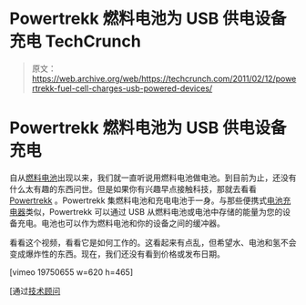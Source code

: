 # Powertrekk 燃料电池为 USB 供电设备充电 TechCrunch

> 原文：<https://web.archive.org/web/https://techcrunch.com/2011/02/12/powertrekk-fuel-cell-charges-usb-powered-devices/>

# Powertrekk 燃料电池为 USB 供电设备充电

自从[燃料电池](https://web.archive.org/web/20221209004907/http://www.crunchgear.com/2009/03/04/sony-is-still-working-on-powerful-environmentally-friendly-bio-batteries/)出现以来，我们就一直听说用燃料电池做电池。到目前为止，还没有什么太有趣的东西问世。但是如果你有兴趣早点接触科技，那就去看看 [Powertrekk](https://web.archive.org/web/20221209004907/http://www.powertrekk.com/) 。Powertrekk 集燃料电池和充电电池于一身。与那些便携式[电池充电器](https://web.archive.org/web/20221209004907/http://www.crunchgear.com/2008/12/04/a-trio-of-iphoneipod-chargers-for-your-perusal/)类似，Powertrekk 可以通过 USB 从燃料电池或电池中存储的能量为您的设备充电。电池也可以作为燃料电池和你的设备之间的缓冲器。

看看这个视频，看看它是如何工作的。这看起来有点乱，但希望水、电池和氢不会变成爆炸性的东西。现在，我们还没有看到价格或发布日期。

[vimeo 19750655 w=620 h=465]

[通过[技术顾问](https://web.archive.org/web/20221209004907/http://technabob.com/blog/2011/02/12/powertrekk-fuel-cell-charger/)